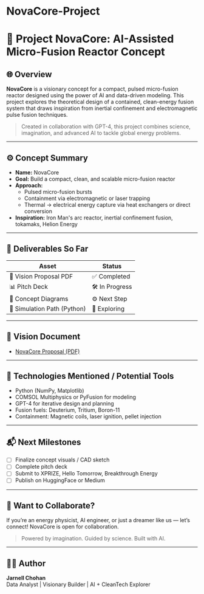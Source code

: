 # NovaCore-Project
# 🚀 Project NovaCore: AI-Assisted Micro-Fusion Reactor Concept

## 🌐 Overview
**NovaCore** is a visionary concept for a compact, pulsed micro-fusion reactor designed using the power of AI and data-driven modeling. This project explores the theoretical design of a contained, clean-energy fusion system that draws inspiration from inertial confinement and electromagnetic pulse fusion techniques.

> Created in collaboration with GPT-4, this project combines science, imagination, and advanced AI to tackle global energy problems.

---

## ⚙️ Concept Summary
- **Name:** NovaCore
- **Goal:** Build a compact, clean, and scalable micro-fusion reactor
- **Approach:**
  - Pulsed micro-fusion bursts
  - Containment via electromagnetic or laser trapping
  - Thermal → electrical energy capture via heat exchangers or direct conversion
- **Inspiration:** Iron Man's arc reactor, inertial confinement fusion, tokamaks, Helion Energy

---

## 📄 Deliverables So Far
| Asset | Status |
|-------|--------|
| 📘 Vision Proposal PDF | ✅ Completed |
| 📊 Pitch Deck | 🛠 In Progress |
| 🧠 Concept Diagrams | ⚙️ Next Step |
| 🧪 Simulation Path (Python) | 🧭 Exploring |

---

## 📘 Vision Document
- [NovaCore Proposal (PDF)](./docs/Project_NovaCore_Vision_Proposal.pdf)

---

## 🔭 Technologies Mentioned / Potential Tools
- Python (NumPy, Matplotlib)
- COMSOL Multiphysics or PyFusion for modeling
- GPT-4 for iterative design and planning
- Fusion fuels: Deuterium, Tritium, Boron-11
- Containment: Magnetic coils, laser ignition, pellet injection

---

## 📬 Next Milestones
- [ ] Finalize concept visuals / CAD sketch
- [ ] Complete pitch deck
- [ ] Submit to XPRIZE, Hello Tomorrow, Breakthrough Energy
- [ ] Publish on HuggingFace or Medium

---

## 🤝 Want to Collaborate?
If you’re an energy physicist, AI engineer, or just a dreamer like us — let’s connect! NovaCore is open for collaboration.

> Powered by imagination. Guided by science. Built with AI.

---

## 👨‍💻 Author
**Jarnell Chohan**  
Data Analyst | Visionary Builder | AI + CleanTech Explorer
  
